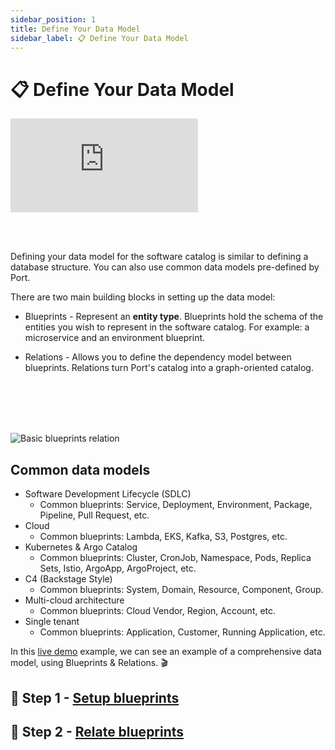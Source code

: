 ```yaml
---
sidebar_position: 1
title: Define Your Data Model
sidebar_label: 📋 Define Your Data Model
---
```


# 📋 Define Your Data Model

<div style={{position: "relative", "padding-bottom": "62.5%", height:"0"}}><iframe src="https://www.loom.com/embed/edcb8fde6b65480fb650ad4715454689" frameborder="0" webkitallowfullscreen mozallowfullscreen allowfullscreen style={{position: "absolute", top:"0", left:"0", width:"100%", height:"100%"}} ></iframe></div>

<br></br>

Defining your data model for the software catalog is similar to defining a database structure.
You can also use common data models pre-defined by Port.

There are two main building blocks in setting up the data model:

- Blueprints - Represent an **entity type**. Blueprints hold the schema of the entities you wish to represent in the software catalog. For example: a microservice and an environment blueprint.

- Relations - Allows you to define the dependency model between blueprints. Relations turn Port's catalog into a graph-oriented catalog.

<br></br>
<br></br>

![Basic blueprints relation](../../../static/img/blueprints-relation-basic-example.png)

## Common data models

- Software Development Lifecycle (SDLC)
  - Common blueprints: Service, Deployment, Environment, Package, Pipeline, Pull Request, etc.
- Cloud
  - Common blueprints: Lambda, EKS, Kafka, S3, Postgres, etc.
- Kubernetes & Argo Catalog
  - Common blueprints: Cluster, CronJob, Namespace, Pods, Replica Sets, Istio, ArgoApp, ArgoProject, etc.
- C4 (Backstage Style)
  - Common blueprints: System, Domain, Resource, Component, Group.
- Multi-cloud architecture
  - Common blueprints: Cloud Vendor, Region, Account, etc.
- Single tenant
  - Common blueprints: Application, Customer, Running Application, etc.

In this [live demo](https://demo.getport.io/dev-portal) example, we can see an example of a comprehensive data model, using Blueprints & Relations. 🎬

## 🧱 Step 1 - [Setup blueprints](./setup-blueprint/setup-blueprint.md)

## 🔀 Step 2 - [Relate blueprints](./relate-blueprints/relate-blueprints.md)
